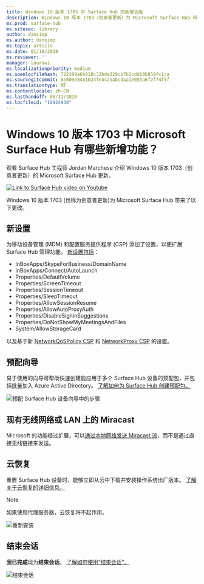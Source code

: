 ```yaml
---
title: Windows 10 版本 1703 中 Surface Hub 的新增功能
description: Windows 10 版本 1703（创意者更新）为 Microsoft Surface Hub 带来了新功能。
ms.prod: surface-hub
ms.sitesec: library
author: dansimp
ms.author: dansimp
ms.topic: article
ms.date: 01/18/2018
ms.reviewer: ''
manager: laurawi
ms.localizationpriority: medium
ms.openlocfilehash: 722309a6b018c32bde329cb7b2cdd68b859fc1ca
ms.sourcegitcommit: 8e809e8481023fe4421abcdaa1e055a6f2f74f5f
ms.translationtype: MT
ms.contentlocale: zh-CN
ms.lasthandoff: 08/11/2020
ms.locfileid: "10924938"
---
```

# Windows 10 版本 1703 中 Microsoft Surface Hub 有哪些新增功能？

观看 Surface Hub 工程师 Jordan Marchese 介绍 Windows 10 版本 1703（创意者更新）的 Microsoft Surface Hub 更新。 

<a href="https://www.youtube.com/watch?v=R8tX10VIgq0" target="_blank"> <img src="images/whats-new-video-thumbnail.png" alt="Link to Surface Hub video on Youtube" /></a>

Windows 10 版本 1703 (也称为创意者更新)为 Microsoft Surface Hub 带来了以下更改。

##  <a name="new-settings"></a>新设置

为移动设备管理 (MDM) 和配置服务提供程序 (CSP) 添加了设置，以便扩展 Surface Hub 管理功能。 [新设置包括](manage-settings-with-mdm-for-surface-hub.md)：

- InBoxApps/SkypeForBusiness/DomainName
- InBoxApps/Connect/AutoLaunch
- Properties/DefaultVolume
- Properties/ScreenTimeout
- Properties/SessionTimeout
- Properties/SleepTimeout
- Properties/AllowSessionResume
- Properties/AllowAutoProxyAuth
- Properties/DisableSigninSuggestions
- Properties/DoNotShowMyMeetingsAndFiles
- System/AllowStorageCard

以及基于新 [NetworkQoSPolicy CSP](https://msdn.microsoft.com/windows/hardware/commercialize/customize/mdm/networkqospolicy-csp) 和 [NetworkProxy CSP](https://msdn.microsoft.com/windows/hardware/commercialize/customize/mdm/networkproxy-csp) 的设置。
</br>

##  <a name="provisioning-wizard"></a>预配向导

易于使用的向导可帮助快速创建能应用于多个 Surface Hub 设备的预配包，并包括批量加入 Azure Active Directory。 [了解如何为 Surface Hub 创建预配包。](provisioning-packages-for-certificates-surface-hub.md)

![预配 Surface Hub 设备向导中的步骤](images/wcd-wizard.png)
    
##  <a name="miracast-on-your-existing-wireless-network-or-lan"></a>现有无线网络或 LAN 上的 Miracast 

Microsoft 的功能经过扩展，可以[通过本地网络发送 Miracast 流](miracast-over-infrastructure.md)，而不是通过直接无线链接来发送。 
    
##  <a name="cloud-recovery"></a>云恢复

重置 Surface Hub 设备时，能够立即从云中下载并安装操作系统出厂版本。 [了解关于云恢复的详细信息。](device-reset-surface-hub.md#cloud-recovery)

>[!NOTE]
>如果使用代理服务器，云恢复将不起作用。
    
![重新安装](images/reinstall.png)
    
##  <a name="end-session"></a>结束会话

**我已完成**现为**结束会话**。 [了解如何使用“结束会话”。](finishing-your-surface-hub-meeting.md) 

![结束会话](images/end-session.png)



 

 
